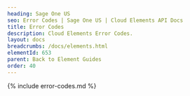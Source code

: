 ```yaml
---
heading: Sage One US
seo: Error Codes | Sage One US | Cloud Elements API Docs
title: Error Codes
description: Cloud Elements Error Codes.
layout: docs
breadcrumbs: /docs/elements.html
elementId: 653
parent: Back to Element Guides
order: 40
---
```


{% include error-codes.md %}
